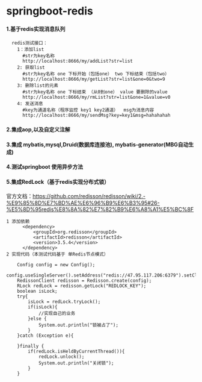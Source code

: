 # springboot-redis

#### 1.基于redis实现消息队列

```
  redis测试接口：
    1：添加list
      #str为key名称
      http://localhost:8666/my/addList?str=list   
    2: 获取list
      #str为key名称 one 下标开始（包括one） two 下标结束（包括two）
      http://localhost:8666/my/getList?str=list&one=0&two=9   
    3: 删除list的元素
      #str为key名称 one 下标结束 （从0到one） value 要删除的value
      http://localhost:8666/my/rmList?str=list&one=1&value=v0  
    4: 发送消息
      #key为通道名称（程序监控 key1 key2通道）  msg为消息内容
      http://localhost:8666/my/sendMsg?key=key1&msg=hahahahah
```

#### 2.集成aop,以及自定义注解
#### 3.集成 mybatis,mysql,Druid(数据库连接池), mybatis-generator(MBG自动生成)
#### 4.测试springboot 使用异步方法
#### 5.集成RedLock（基于redis实现分布式锁）
官方文档：https://github.com/redisson/redisson/wiki/2.-%E9%85%8D%E7%BD%AE%E6%96%B9%E6%B3%95#26-%E5%8D%95redis%E8%8A%82%E7%82%B9%E6%A8%A1%E5%BC%8F
```
1 添加依赖
      <dependency>
          <groupId>org.redisson</groupId>
          <artifactId>redisson</artifactId>
          <version>3.5.4</version>
      </dependency>
2 实现代码（本测试代码基于 单Redis节点模式）

    Config config = new Config();
    config.useSingleServer().setAddress("redis://47.95.117.206:6379").setClientName("clientName").setDatabase(1);
    RedissonClient redisson = Redisson.create(config);
    RLock redLock = redisson.getLock("REDLOCK_KEY");
    boolean isLock;
    try{
        isLock = redLock.tryLock();
        if(isLock){
            //实现自己的业务
        }else {
            System.out.println("锁被占了");
        }
    }catch (Exception e){

    }finally {
        if(redLock.isHeldByCurrentThread()){
            redLock.unlock();
            System.out.println("关闭锁");
        }
    }
```


